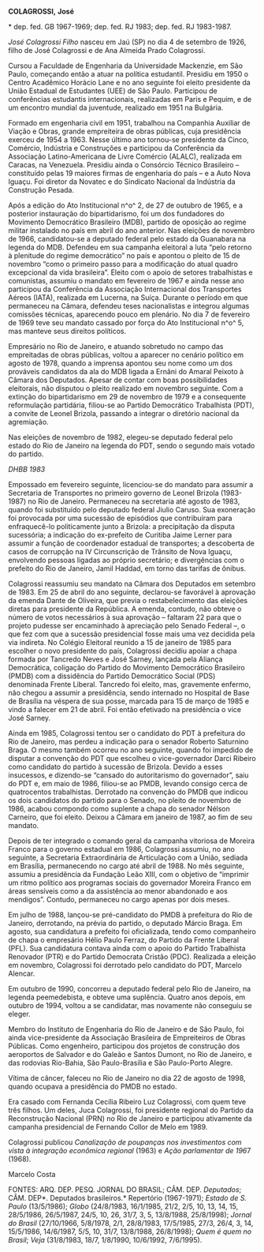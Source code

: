**COLAGROSSI,** **José**

\* dep. fed. GB 1967-1969; dep. fed. RJ 1983; dep. fed. RJ 1983-1987.

*José Colagrossi Filho* nasceu em Jaú (SP) no dia 4 de setembro de 1926,
filho de José Colagrossi e de Ana Almeida Prado Colagrossi.

Cursou a Faculdade de Engenharia da Universidade Mackenzie, em São
Paulo, começando então a atuar na política estudantil. Presidiu em 1950
o Centro Acadêmico Horácio Lane e no ano seguinte foi eleito presidente
da União Estadual de Estudantes (UEE) de São Paulo. Participou de
conferências estudantis internacionais, realizadas em Paris e Pequim, e
de um encontro mundial da juventude, realizado em 1951 na Bulgária.

Formado em engenharia civil em 1951, trabalhou na Companhia Auxiliar de
Viação e Obras, grande empreiteira de obras públicas, cuja presidência
exerceu de 1954 a 1963. Nesse último ano tornou-se presidente da Cinco,
Comércio, Indústria e Construções e participou da Conferência da
Associação Latino-Americana de Livre Comércio (ALALC), realizada em
Caracas, na Venezuela. Presidiu ainda o Consórcio Técnico Brasileiro –
constituído pelas 19 maiores firmas de engenharia do país – e a Auto
Nova Iguaçu. Foi diretor da Novatec e do Sindicato Nacional da Indústria
da Construção Pesada.

Após a edição do Ato Institucional n^o^ 2, de 27 de outubro de 1965, e a
posterior instauração do bipartidarismo, foi um dos fundadores do
Movimento Democrático Brasileiro (MDB), partido de oposição ao regime
militar instalado no país em abril do ano anterior. Nas eleições de
novembro de 1966, candidatou-se a deputado federal pelo estado da
Guanabara na legenda do MDB. Defendeu em sua campanha eleitoral a luta
“pelo retorno à plenitude do regime democrático” no país e apontou o
pleito de 15 de novembro “como o primeiro passo para a modificação do
atual quadro excepcional da vida brasileira”. Eleito com o apoio de
setores trabalhistas e comunistas, assumiu o mandato em fevereiro de
1967 e ainda nesse ano participou da Conferência da Associação
Internacional dos Transportes Aéreos (IATA), realizada em Lucerna, na
Suíça. Durante o período em que permaneceu na Câmara, defendeu teses
nacionalistas e integrou algumas comissões técnicas, aparecendo pouco em
plenário. No dia 7 de fevereiro de 1969 teve seu mandato cassado por
força do Ato Institucional n^o^ 5, mas manteve seus direitos políticos.

Empresário no Rio de Janeiro, e atuando sobretudo no campo das
empreitadas de obras públicas, voltou a aparecer no cenário político em
agosto de 1978, quando a imprensa apontou seu nome como um dos prováveis
candidatos da ala do MDB ligada a Ernâni do Amaral Peixoto à Câmara dos
Deputados. Apesar de contar com boas possibilidades eleitorais, não
disputou o pleito realizado em novembro seguinte. Com a extinção do
bipartidarismo em 29 de novembro de 1979 e a consequente reformulação
partidária, filiou-se ao Partido Democrático Trabalhista (PDT), a
convite de Leonel Brizola, passando a integrar o diretório nacional da
agremiação.

Nas eleições de novembro de 1982, elegeu-se deputado federal pelo estado
do Rio de Janeiro na legenda do PDT, sendo o segundo mais votado do
partido.

*DHBB 1983*

Empossado em fevereiro seguinte, licenciou-se do mandato para assumir a
Secretaria de Transportes no primeiro governo de Leonel Brizola
(1983-1987) no Rio de Janeiro. Permaneceu na secretaria até agosto de
1983, quando foi substituído pelo deputado federal Jiulio Caruso. Sua
exoneração foi provocada por uma sucessão de episódios que contribuíram
para enfraquecê-lo politicamente junto a Brizola: a precipitação da
disputa sucessória; a indicação do ex-prefeito de Curitiba Jaime Lerner
para assumir a função de coordenador estadual de transportes; a
descoberta de casos de corrupção na IV Circunscrição de Trânsito de Nova
Iguaçu, envolvendo pessoas ligadas ao próprio secretário; e divergências
com o prefeito do Rio de Janeiro, Jamil Haddad, em torno das tarifas de
ônibus.

Colagrossi reassumiu seu mandato na Câmara dos Deputados em setembro de
1983. Em 25 de abril do ano seguinte, declarou-se favorável à aprovação
da emenda Dante de Oliveira, que previa o restabelecimento das eleições
diretas para presidente da República. A emenda, contudo, não obteve o
número de votos necessários à sua aprovação – faltaram 22 para que o
projeto pudesse ser encaminhado à apreciação pelo Senado Federal –, o
que fez com que a sucessão presidencial fosse mais uma vez decidida pela
via indireta. No Colégio Eleitoral reunido a 15 de janeiro de 1985 para
escolher o novo presidente do país, Colagrossi decidiu apoiar a chapa
formada por Tancredo Neves e José Sarney, lançada pela Aliança
Democrática, coligação do Partido do Movimento Democrático Brasileiro
(PMDB) com a dissidência do Partido Democrático Social (PDS) denominada
Frente Liberal. Tancredo foi eleito, mas, gravemente enfermo, não chegou
a assumir a presidência, sendo internado no Hospital de Base de Brasília
na véspera de sua posse, marcada para 15 de março de 1985 e vindo a
falecer em 21 de abril. Foi então efetivado na presidência o vice José
Sarney.

Ainda em 1985, Colagrossi tentou ser o candidato do PDT à prefeitura do
Rio de Janeiro, mas perdeu a indicação para o senador Roberto Saturnino
Braga. O mesmo também ocorreu no ano seguinte, quando foi impedido de
disputar a convenção do PDT que escolheu o vice-governador Darci Ribeiro
como candidato do partido à sucessão de Brizola. Devido a esses
insucessos, e dizendo-se “cansado do autoritarismo do governador”, saiu
do PDT e, em maio de 1986, filiou-se ao PMDB, levando consigo cerca de
quatrocentos trabalhistas. Derrotado na convenção do PMDB que indicou os
dois candidatos do partido para o Senado, no pleito de novembro de 1986,
acabou compondo como suplente a chapa do senador Nélson Carneiro, que
foi eleito. Deixou a Câmara em janeiro de 1987, ao fim de seu mandato.

Depois de ter integrado o comando geral da campanha vitoriosa de Moreira
Franco para o governo estadual em 1986, Colagrossi assumiu, no ano
seguinte, a Secretaria Extraordinária de Articulação com a União,
sediada em Brasília, permanecendo no cargo até abril de 1988. No mês
seguinte, assumiu a presidência da Fundação Leão XIII, com o objetivo de
“imprimir um ritmo político aos programas sociais do governador Moreira
Franco em áreas sensíveis como a da assistência ao menor abandonado e
aos mendigos”. Contudo, permaneceu no cargo apenas por dois meses.

Em julho de 1988, lançou-se pré-candidato do PMDB à prefeitura do Rio de
Janeiro, derrotando, na prévia do partido, o deputado Márcio Braga. Em
agosto, sua candidatura a prefeito foi oficializada, tendo como
companheiro de chapa o empresário Hélio Paulo Ferraz, do Partido da
Frente Liberal (PFL). Sua candidatura contava ainda com o apoio do
Partido Trabalhista Renovador (PTR) e do Partido Democrata Cristão
(PDC). Realizada a eleição em novembro, Colagrossi foi derrotado pelo
candidato do PDT, Marcelo Alencar.

Em outubro de 1990, concorreu a deputado federal pelo Rio de Janeiro, na
legenda peemedebista, e obteve uma suplência. Quatro anos depois, em
outubro de 1994, voltou a se candidatar, mas novamente não conseguiu se
eleger.

Membro do Instituto de Engenharia do Rio de Janeiro e de São Paulo, foi
ainda vice-presidente da Associação Brasileira de Empreiteiros de Obras
Públicas. Como engenheiro, participou dos projetos de construção dos
aeroportos de Salvador e do Galeão e Santos Dumont, no Rio de Janeiro, e
das rodovias Rio-Bahia, São Paulo-Brasília e São Paulo-Porto Alegre.

Vítima de câncer, faleceu no Rio de Janeiro no dia 22 de agosto de 1998,
quando ocupava a presidência do PMDB no estado.

Era casado com Fernanda Cecília Ribeiro Luz Colagrossi, com quem teve
três filhos. Um deles, Juca Colagrossi, foi presidente regional do
Partido da Reconstrução Nacional (PRN) no Rio de Janeiro e participou
ativamente da campanha presidencial de Fernando Collor de Melo em 1989.

Colagrossi publicou *Canalização de poupanças nos investimentos com
vista à integração econômica regional* (1963) e *Ação parlamentar de
196*7 (1968).

Marcelo Costa

FONTES: ARQ. DEP. PESQ. JORNAL DO BRASIL; CÂM. DEP. *Deputados*; CÂM.
DEP*. Deputados brasileiros.* Repertório (1967-1971); *Estado de S.
Paulo* (13/5/1986); *Globo* (24/8/1983, 16/1/1985, 21/2, 2/5, 10, 13,
14, 15, 28/5/1986, 26/5/1987, 24/5, 10, 26, 31/7, 3, 5, 13/8/1988,
25/8/1998); *Jornal do Brasil* (27/10/1966, 5/8/1978, 2/1, 28/8/1983,
17/5/1985, 27/3, 26/4, 3, 14, 15/5/1986, 14/6/1987, 5/5, 10, 31/7,
13/8/1988, 26/8/1998); *Quem é quem no Brasil*; *Veja* (31/8/1983, 18/7,
1/8/1990, 10/6/1992, 7/6/1995).
